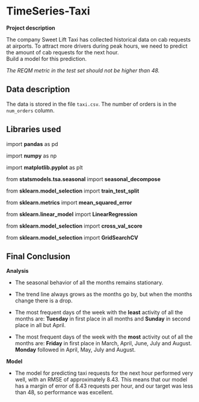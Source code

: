 # TimeSeries-Taxi


**Project description**

The company Sweet Lift Taxi has collected historical data on cab requests at airports. To attract more drivers during peak hours, we need to predict the amount of cab requests for the next hour. 	
Build a model for this prediction.

_The REQM metric in the test set should not be higher than 48._

## Data description

The data is stored in the file `taxi.csv`. The number of orders is in the `num_orders` column.

## Libraries used
import **pandas** as pd

import **numpy** as np

import **matplotlib.pyplot** as plt

from **statsmodels.tsa.seasonal** import **seasonal_decompose**

from **sklearn.model_selection** import **train_test_split**

from **sklearn.metrics** import **mean_squared_error**

from **sklearn.linear_model** import **LinearRegression**

from **sklearn.model_selection** import **cross_val_score**

from **sklearn.model_selection** import **GridSearchCV**

## Final Conclusion

**Analysis**
* The seasonal behavior of all the months remains stationary.


* The trend line always grows as the months go by, but when the months change there is a drop.


* The most frequent days of the week with the **least** activity of all the months are: **Tuesday** in first place in all months and **Sunday** in second place in all but April.


* The most frequent days of the week with the **most** activity out of all the months are: **Friday** in first place in March, April, June, July and August. **Monday** followed in April, May, July and August.

**Model**
* The model for predicting taxi requests for the next hour performed very well, with an RMSE of approximately 8.43. This means that our model has a margin of error of 8.43 requests per hour, and our target was less than 48, so performance was excellent.
